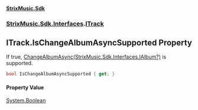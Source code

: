 #### [StrixMusic.Sdk](./index.md 'index')
### [StrixMusic.Sdk.Interfaces](./StrixMusic-Sdk-Interfaces.md 'StrixMusic.Sdk.Interfaces').[ITrack](./StrixMusic-Sdk-Interfaces-ITrack.md 'StrixMusic.Sdk.Interfaces.ITrack')
## ITrack.IsChangeAlbumAsyncSupported Property
If true, [ChangeAlbumAsync(StrixMusic.Sdk.Interfaces.IAlbum?)](./StrixMusic-Sdk-Interfaces-ITrack-ChangeAlbumAsync(StrixMusic-Sdk-Interfaces-IAlbum-).md 'StrixMusic.Sdk.Interfaces.ITrack.ChangeAlbumAsync(StrixMusic.Sdk.Interfaces.IAlbum?)') is supported.  
```csharp
bool IsChangeAlbumAsyncSupported { get; }
```
#### Property Value
[System.Boolean](https://docs.microsoft.com/en-us/dotnet/api/System.Boolean 'System.Boolean')  
